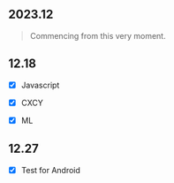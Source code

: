 ## 2023.12

> Commencing from this very moment.



## 12.18
- [x] Javascript 
- [x] CXCY 
- [x] ML 



## 12.27

- [x] Test for Android